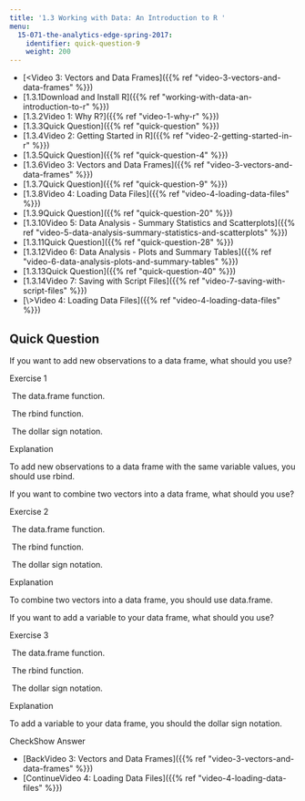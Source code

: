 ```yaml
---
title: '1.3 Working with Data: An Introduction to R '
menu:
  15-071-the-analytics-edge-spring-2017:
    identifier: quick-question-9
    weight: 200
---
```

*   [<Video 3: Vectors and Data Frames]({{% ref "video-3-vectors-and-data-frames" %}})
*   [1.3.1Download and Install R]({{% ref "working-with-data-an-introduction-to-r" %}})
*   [1.3.2Video 1: Why R?]({{% ref "video-1-why-r" %}})
*   [1.3.3Quick Question]({{% ref "quick-question" %}})
*   [1.3.4Video 2: Getting Started in R]({{% ref "video-2-getting-started-in-r" %}})
*   [1.3.5Quick Question]({{% ref "quick-question-4" %}})
*   [1.3.6Video 3: Vectors and Data Frames]({{% ref "video-3-vectors-and-data-frames" %}})
*   [1.3.7Quick Question]({{% ref "quick-question-9" %}})
*   [1.3.8Video 4: Loading Data Files]({{% ref "video-4-loading-data-files" %}})
*   [1.3.9Quick Question]({{% ref "quick-question-20" %}})
*   [1.3.10Video 5: Data Analysis - Summary Statistics and Scatterplots]({{% ref "video-5-data-analysis-summary-statistics-and-scatterplots" %}})
*   [1.3.11Quick Question]({{% ref "quick-question-28" %}})
*   [1.3.12Video 6: Data Analysis - Plots and Summary Tables]({{% ref "video-6-data-analysis-plots-and-summary-tables" %}})
*   [1.3.13Quick Question]({{% ref "quick-question-40" %}})
*   [1.3.14Video 7: Saving with Script Files]({{% ref "video-7-saving-with-script-files" %}})
*   [\\>Video 4: Loading Data Files]({{% ref "video-4-loading-data-files" %}})

Quick Question
--------------

If you want to add new observations to a data frame, what should you use?

Exercise 1

&nbsp;The data.frame function.&nbsp;

&nbsp;The rbind function.&nbsp;

&nbsp;The dollar sign notation.&nbsp;

Explanation

To add new observations to a data frame with the same variable values, you should use rbind.

If you want to combine two vectors into a data frame, what should you use?

Exercise 2

&nbsp;The data.frame function.&nbsp;

&nbsp;The rbind function.&nbsp;

&nbsp;The dollar sign notation.&nbsp;

Explanation

To combine two vectors into a data frame, you should use data.frame.

If you want to add a variable to your data frame, what should you use?

Exercise 3

&nbsp;The data.frame function.&nbsp;

&nbsp;The rbind function.&nbsp;

&nbsp;The dollar sign notation.&nbsp;

Explanation

To add a variable to your data frame, you should the dollar sign notation.

CheckShow Answer

*   [BackVideo 3: Vectors and Data Frames]({{% ref "video-3-vectors-and-data-frames" %}})
*   [ContinueVideo 4: Loading Data Files]({{% ref "video-4-loading-data-files" %}})